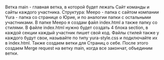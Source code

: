 Ветка main - главная ветка, в которой будет лежать Сайт команды и сайты каждого участника.
Структура: 
Meepo - папка с сайтом компании
Yura - папка со странице о Юрие, и по аналогии папки с остальными участниками.
В папке Meepo я создам файл index.html а также папку со стилями. В файле index.html нужно будет создать 4 блока section, в каждой секции каждый участник пишет свой код. Файлы стилей также у каждого будут свои, называйте по типу yura-style.css и подключайте их в index.html.
Также создаем ветки для Страниц о себе.
После этого создаем Merge request на ветку main, когда все закончат, объединим ветки.
